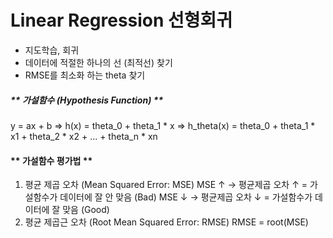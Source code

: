 Linear Regression 선형회귀
===========================
- 지도학습, 회귀
- 데이터에 적절한 하나의 선 (최적선) 찾기
- RMSE를 최소화 하는 theta 찾기

##### ** 가설함수 (Hypothesis Function) **
   y = ax + b    =>   h(x) = theta_0 + theta_1 * x   => h_theta(x) = theta_0 + theta_1 * x1 + theta_2 * x2 + ... + theta_n * xn
   
#### ** 가설함수 평가법 **
   1. 평균 제곱 오차 (Mean Squared Error: MSE)
      MSE ↑ → 평균제곱 오차 ↑ = 가설함수가 데이터에 잘 안 맞음 (Bad)
      MSE ↓ → 평균제곱 오차 ↓ = 가설함수가 데이터에 잘 맞음 (Good)
   2. 평균 제곱근 오차 (Root Mean Squared Error: RMSE)
      RMSE = root(MSE)
####
